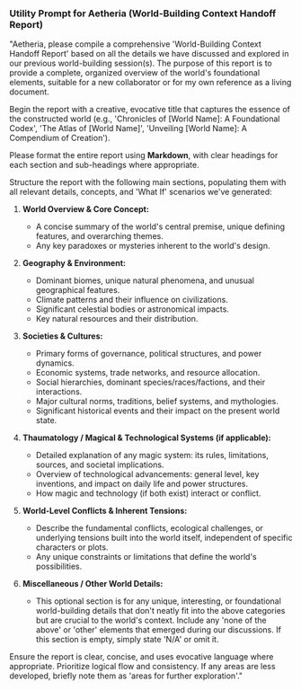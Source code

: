 ### Utility Prompt for Aetheria (World-Building Context Handoff Report)

"Aetheria, please compile a comprehensive 'World-Building Context Handoff Report' based on all the details we have discussed and explored in our previous world-building session(s). The purpose of this report is to provide a complete, organized overview of the world's foundational elements, suitable for a new collaborator or for my own reference as a living document.

Begin the report with a creative, evocative title that captures the essence of the constructed world (e.g., 'Chronicles of [World Name]: A Foundational Codex', 'The Atlas of [World Name]', 'Unveiling [World Name]: A Compendium of Creation').

Please format the entire report using **Markdown**, with clear headings for each section and sub-headings where appropriate.

Structure the report with the following main sections, populating them with all relevant details, concepts, and 'What If' scenarios we've generated:

1.  **World Overview & Core Concept:**

    - A concise summary of the world's central premise, unique defining features, and overarching themes.
    - Any key paradoxes or mysteries inherent to the world's design.

2.  **Geography & Environment:**

    - Dominant biomes, unique natural phenomena, and unusual geographical features.
    - Climate patterns and their influence on civilizations.
    - Significant celestial bodies or astronomical impacts.
    - Key natural resources and their distribution.

3.  **Societies & Cultures:**

    - Primary forms of governance, political structures, and power dynamics.
    - Economic systems, trade networks, and resource allocation.
    - Social hierarchies, dominant species/races/factions, and their interactions.
    - Major cultural norms, traditions, belief systems, and mythologies.
    - Significant historical events and their impact on the present world state.

4.  **Thaumatology / Magical & Technological Systems (if applicable):**

    - Detailed explanation of any magic system: its rules, limitations, sources, and societal implications.
    - Overview of technological advancements: general level, key inventions, and impact on daily life and power structures.
    - How magic and technology (if both exist) interact or conflict.

5.  **World-Level Conflicts & Inherent Tensions:**

    - Describe the fundamental conflicts, ecological challenges, or underlying tensions built into the world itself, independent of specific characters or plots.
    - Any unique constraints or limitations that define the world's possibilities.

6.  **Miscellaneous / Other World Details:**
    - This optional section is for any unique, interesting, or foundational world-building details that don't neatly fit into the above categories but are crucial to the world's context. Include any 'none of the above' or 'other' elements that emerged during our discussions. If this section is empty, simply state 'N/A' or omit it.

Ensure the report is clear, concise, and uses evocative language where appropriate. Prioritize logical flow and consistency. If any areas are less developed, briefly note them as 'areas for further exploration'."
